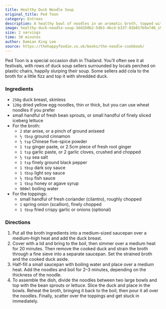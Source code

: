 ```yaml
---
title: Healthy Duck Noodle Soup
original_title: Ped Toon
category: Entrees
description: A healthy bowl of noodles in an aromatic broth, topped with slices of tender duck. Inspired by Thai celebration favourite, ped toon.
image: healthy-duck-noodle-soup-3dd2b0b2-5db3-4bcd-b337-01b01fb9a740_s900x0_c3543x2070_l0x1979-768x449.jpg
size: 2 servings
time: 30 minutes
author: Damian King Lee
source: https://thehappyfoodie.co.uk/books/the-noodle-cookbook/
---
```


Ped Toon is a special occasion dish in Thailand. You’ll often see it at festivals, with rows of duck soup sellers surrounded by locals perched on plastic chairs, happily slurping their soup. Some sellers add cola to the broth for a little fizz and top it with shredded duck.

### Ingredients

* `250g` duck breast, skinless
* `120g` dried yellow egg noodles, thin or thick, but you can use wheat noodles if you prefer
* small handful of fresh bean sprouts, or small handful of finely sliced iceberg lettuce
* For the broth:
  * `2` star anise, or a pinch of ground aniseed
  * `½ tbsp` ground cinnamon
  * `½ tsp` Chinese five-spice powder
  * `1 tsp` ginger paste, or 2.5cm piece of fresh root ginger
  * `1 tsp` garlic paste, or 2 garlic cloves, crushed and chopped
  * `½ tsp` sea salt
  * `1 tsp` finely ground black pepper
  * `1 tbsp` dark soy sauce
  * `1 tbsp` light soy sauce
  * `½ tbsp` fish sauce
  * `1 tbsp` honey or agave syrup
  * `900ml` boiling water
* For the toppings:
  * small handful of fresh coriander (cilantro), roughly chopped
  * `1` spring onion (scallion), finely chopped
  * `1 tbsp` fried crispy garlic or onions (optional)

### Directions

1. Put all the broth ingredients into a medium-sized saucepan over a medium–high heat and add the duck breast.
2. Cover with a lid and bring to the boil, then simmer over a medium heat for 20 minutes. Then remove the cooked duck and strain the broth through a fine sieve into a separate saucepan. Set the strained broth and the cooked duck aside.
3. Half-fill a small saucepan with boiling water and place over a medium heat. Add the noodles and boil for 2–3 minutes, depending on the thickness of the noodle.
4. To assemble the dish, divide the noodles between two large bowls and top with the bean sprouts or lettuce. Slice the duck and place in the bowls. Reheat the broth, bringing it back to the boil, then pour it all over the noodles. Finally, scatter over the toppings and get stuck in immediately.